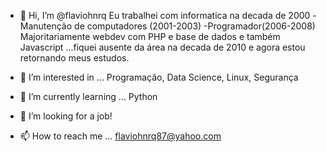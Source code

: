 - 👋 Hi, I’m @flaviohnrq
Eu trabalhei com informatica na decada de 2000 
  -Manutenção de computadores (2001-2003)
  -Programador(2006-2008) Majoritariamente webdev com PHP e base de dados e também Javascript
...fiquei ausente da área na decada de 2010 e agora estou retornando meus estudos.

- 👀 I’m interested in ...
Programação, Data Science, Linux, Segurança

- 🌱 I’m currently learning ...
Python

- 💞️ I’m looking for a job!

- 📫 How to reach me ...
flaviohnrq87@yahoo.com

<!---
flaviohnrq/flaviohnrq is a ✨ special ✨ repository because its `README.md` (this file) appears on your GitHub profile.
You can click the Preview link to take a look at your changes.
--->
